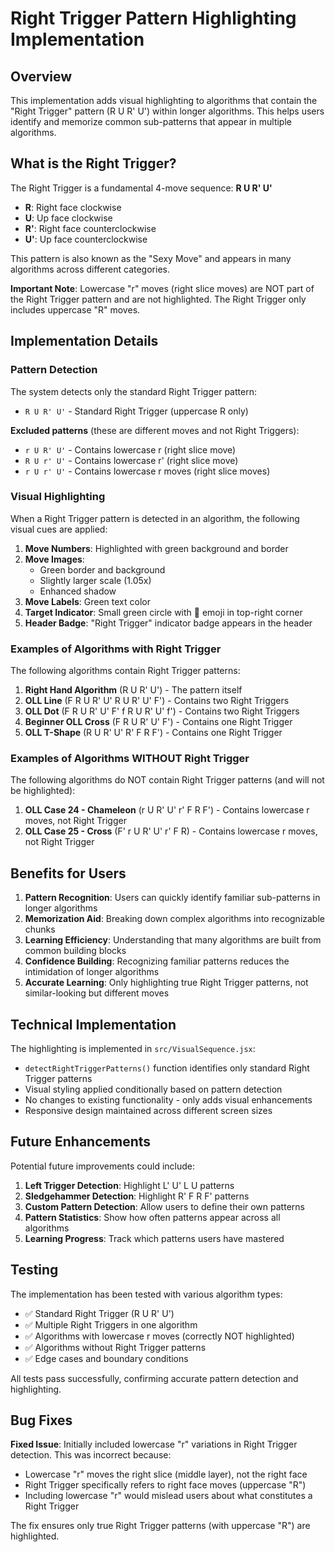 # Right Trigger Pattern Highlighting Implementation

## Overview

This implementation adds visual highlighting to algorithms that contain the "Right Trigger" pattern (R U R' U') within longer algorithms. This helps users identify and memorize common sub-patterns that appear in multiple algorithms.

## What is the Right Trigger?

The Right Trigger is a fundamental 4-move sequence: **R U R' U'**

- **R**: Right face clockwise
- **U**: Up face clockwise  
- **R'**: Right face counterclockwise
- **U'**: Up face counterclockwise

This pattern is also known as the "Sexy Move" and appears in many algorithms across different categories.

**Important Note**: Lowercase "r" moves (right slice moves) are NOT part of the Right Trigger pattern and are not highlighted. The Right Trigger only includes uppercase "R" moves.

## Implementation Details

### Pattern Detection

The system detects only the standard Right Trigger pattern:
- `R U R' U'` - Standard Right Trigger (uppercase R only)

**Excluded patterns** (these are different moves and not Right Triggers):
- `r U R' U'` - Contains lowercase r (right slice move)
- `R U r' U'` - Contains lowercase r' (right slice move)
- `r U r' U'` - Contains lowercase r moves (right slice moves)

### Visual Highlighting

When a Right Trigger pattern is detected in an algorithm, the following visual cues are applied:

1. **Move Numbers**: Highlighted with green background and border
2. **Move Images**: 
   - Green border and background
   - Slightly larger scale (1.05x)
   - Enhanced shadow
3. **Move Labels**: Green text color
4. **Target Indicator**: Small green circle with 🎯 emoji in top-right corner
5. **Header Badge**: "Right Trigger" indicator badge appears in the header

### Examples of Algorithms with Right Trigger

The following algorithms contain Right Trigger patterns:

1. **Right Hand Algorithm** (R U R' U') - The pattern itself
2. **OLL Line** (F R U R' U' R U R' U' F') - Contains two Right Triggers
3. **OLL Dot** (F R U R' U' F' f R U R' U' f') - Contains two Right Triggers
4. **Beginner OLL Cross** (F R U R' U' F') - Contains one Right Trigger
5. **OLL T-Shape** (R U R' U' R' F R F') - Contains one Right Trigger

### Examples of Algorithms WITHOUT Right Trigger

The following algorithms do NOT contain Right Trigger patterns (and will not be highlighted):

1. **OLL Case 24 - Chameleon** (r U R' U' r' F R F') - Contains lowercase r moves, not Right Trigger
2. **OLL Case 25 - Cross** (F' r U R' U' r' F R) - Contains lowercase r moves, not Right Trigger

## Benefits for Users

1. **Pattern Recognition**: Users can quickly identify familiar sub-patterns in longer algorithms
2. **Memorization Aid**: Breaking down complex algorithms into recognizable chunks
3. **Learning Efficiency**: Understanding that many algorithms are built from common building blocks
4. **Confidence Building**: Recognizing familiar patterns reduces the intimidation of longer algorithms
5. **Accurate Learning**: Only highlighting true Right Trigger patterns, not similar-looking but different moves

## Technical Implementation

The highlighting is implemented in `src/VisualSequence.jsx`:

- `detectRightTriggerPatterns()` function identifies only standard Right Trigger patterns
- Visual styling applied conditionally based on pattern detection
- No changes to existing functionality - only adds visual enhancements
- Responsive design maintained across different screen sizes

## Future Enhancements

Potential future improvements could include:

1. **Left Trigger Detection**: Highlight L' U' L U patterns
2. **Sledgehammer Detection**: Highlight R' F R F' patterns
3. **Custom Pattern Detection**: Allow users to define their own patterns
4. **Pattern Statistics**: Show how often patterns appear across all algorithms
5. **Learning Progress**: Track which patterns users have mastered

## Testing

The implementation has been tested with various algorithm types:
- ✅ Standard Right Trigger (R U R' U')
- ✅ Multiple Right Triggers in one algorithm
- ✅ Algorithms with lowercase r moves (correctly NOT highlighted)
- ✅ Algorithms without Right Trigger patterns
- ✅ Edge cases and boundary conditions

All tests pass successfully, confirming accurate pattern detection and highlighting.

## Bug Fixes

**Fixed Issue**: Initially included lowercase "r" variations in Right Trigger detection. This was incorrect because:
- Lowercase "r" moves the right slice (middle layer), not the right face
- Right Trigger specifically refers to right face moves (uppercase "R")
- Including lowercase "r" would mislead users about what constitutes a Right Trigger

The fix ensures only true Right Trigger patterns (with uppercase "R") are highlighted. 